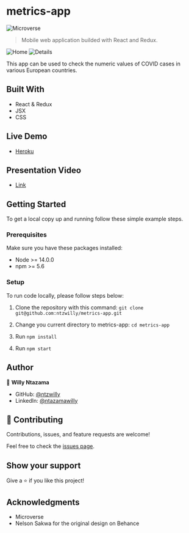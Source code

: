 # metrics-app

![Microverse](https://img.shields.io/badge/Microverse-blueviolet)

> Mobile web application builded with React and Redux.

![Home](https://user-images.githubusercontent.com/9049260/142601289-92b5a540-4d08-4e70-b968-9a3d52b4413f.png)
![Details](https://user-images.githubusercontent.com/9049260/142602210-ce67a2bb-0e38-45ad-bccd-7c0a73ae8a3d.png)


This app can be used to check the numeric values of COVID cases in various European countries.
## Built With

- React & Redux
- JSX
- CSS

## Live Demo

- [Heroku](https://metrics-app-covid.herokuapp.com/)

## Presentation Video

- [Link](https://youtu.be/8kpV2FQUWKQ)
## Getting Started

To get a local copy up and running follow these simple example steps.

### Prerequisites

Make sure you have these packages installed:

   - Node >= 14.0.0 
   - npm >= 5.6

### Setup

To run code locally, please follow steps below:

1. Clone the repository with this command: `git clone git@github.com:ntzwilly/metrics-app.git`

2. Change you current directory to metrics-app: `cd metrics-app`
 
3. Run `npm install`
   
4. Run `npm start`

## Author

👤 **Willy Ntazama**

- GitHub: [@ntzwilly](https://github.com/ntzwilly)
- LinkedIn: [@ntazamawilly](https://linkedin.com/in/ntazama-willy-b676b7aa)
## 🤝 Contributing

Contributions, issues, and feature requests are welcome!

Feel free to check the [issues page](../../issues/).

## Show your support

Give a ⭐️ if you like this project!

## Acknowledgments

- Microverse
- Nelson Sakwa for the original design on Behance
